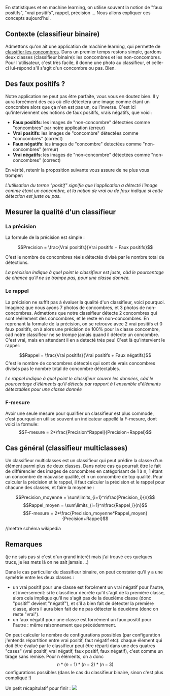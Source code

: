 En statistiques et en machine learning, on utilise souvent la notion de "faux positifs", "vrai positifs", rappel, précision ...
Nous allons expliquer ces concepts aujourd'hui.

## Contexte (classifieur binaire)
Admettons qu'on ait une application de machine learning, qui permette de [classifier les concombres](https://cloud.google.com/blog/big-data/2016/08/how-a-japanese-cucumber-farmer-is-using-deep-learning-and-tensorflow).
Dans un premier temps restons simple, gardons deux classes (classifieur binaire): les concombres et les non-concombres. Pour l'utilisateur, c'est très facile, il donne une photo au classifieur, et celle-ci lui-répond s'il s'agit d'un concombre ou pas. 
Bien.

## Des faux positifs ?

Notre application ne peut pas être parfaite, vous vous en doutez bien. Il y aura forcément des cas où elle détectera une image comme étant un concombre alors que ça n'en est pas un, ou l'inverse. C'est ici qu'interviennent ces notions de faux positifs, vrais négatifs, que voici:

- **Faux positifs**: les images de "non-concombre" détectées comme "concombres" par notre application (erreur) 
- **Vrai positifs**: les images de "concombre" détectées comme "concombres" (correct)
- **Faux négatifs**: les images de "concombre" detectées comme "non-concombres" (erreur)
- **Vrai négatifs**: les images de "non-concombre" détectées comme "non-concombres" (correct)

En vérité, retenir la proposition suivante vous assure de ne plus vous tromper: 

*L'utilisation du terme "positif" signifie que l'application a détecté l'image comme étant un concombre, et la notion de vrai ou de faux indique si cette détection est juste ou pas.*

## Mesurer la qualité d'un classifieur

### La précision
La formule de la précision est simple :

$$Precision = \frac{Vrai positifs}{Vrai positifs + Faux positifs}$$

C'est le nombre de concombres réels détectés divisé par le nombre total de détections.

*La précision indique à quel point le classifieur est juste, càd le pourcentage de chance qu'il ne se trompe pas, pour une classe donnée.*

### Le rappel
La précision ne suffit pas à évaluer la qualité d'un classifieur, voici pourquoi. Imaginez que nous ayons 7 photos de concombres, et 3 photos de non-concombres. Admettons que notre classifieur détecte 2 concombres qui sont rééllement des concombres, et le reste en non-concombres. En reprenant la formule de la précision, on se retrouve avec 2 vrai positifs et 0 faux positifs, on à alors une précision de 100% pour la classe concombre, càd notre classifieur ne se trompe jamais quand il détecte un concombre. C'est vrai, mais en attendant il en a detecté très peu! C'est là qu'intervient le rappel:

$$Rappel = \frac{Vrai positifs}{Vrai positifs + Faux négatifs}$$
C'est le nombre de concombres détectés qui sont de vrais concombres divisés pas le nombre total de concombre détectables.

*Le rappel indique à quel point le classifieur couvre les données, càd le pourcentage d'éléments qu'il détecte par rapport à l'ensemble d'éléments détectables pour une classe donnée*

### F-mesure
Avoir une seule mesure pour qualifier un classifieur est plus commode, c'est pourquoi on utilise souvent un indicateur appellé la F-mesure, dont voici la formule: 
$$F-mesure = 2*\frac{Precision*Rappel}{Precision+Rappel}$$


## Cas général (classifieur multiclasses)

Un classifieur multiclasses est un classifieur qui peut prédire la classe d'un élément parmi plus de deux classes. Dans notre cas ça pourrait être le fait de différencier des images de concombres en catégorisant de 1 à n, 1 étant un concombre de mauvaise qualité, et n un concombre de top qualité. Pour calculer la précision et le rappel, il faut calculer la précision et le rappel pour chacune des classes, et faire la moyenne :

$$Precision_moyenne = \sum\limits_{i=1}^n\frac{Precision_i}{n}$$
$$Rappel_moyen = \sum\limits_{i=1}^n\frac{Rappel_i}{n}$$
$$F-mesure = 2*\frac{Precision_moyenne*Rappel_moyen}{Precision+Rappel}$$

//mettre schéma wikipedia

## Remarques 
(je ne sais pas si c'est d'un grand interêt mais j'ai trouvé ces quelques trucs, je les mets là on ne sait jamais ...)

Dans le cas particulier du classifieur binaire, on peut constater qu'il y a une symétrie entre les deux classes : 

- un vrai positif pour une classe est forcément un vrai négatif pour l'autre, et inversement: si le classifieur décrète qu'il s'agit de la première classe, alors cela implique qu'il ne s'agit pas de la deuxième classe (donc "positif" devient "négatif"), et s'il a bien fait de détecter la première classe, alors il aura bien fait de ne pas détecter la deuxième (donc on reste "vrai").
- un faux négatif pour une classe est forcément un faux positif pour l'autre : même raisonnement que précédemment.

On peut calculer le nombre de configurations possibles (par configuration j'entends répartition entre vrai positif, faut négatif etc): chaque élément qui doit être évalué par le classifieur peut être réparti dans une des quatres "cases" (vrai positif, vrai négatif, faux positif, faux négatif), c'est comme un tirage sans remise. Pour n éléments, on a donc $$n*(n-1)*(n-2)*(n-3)$$ configurations possibles (dans le cas du classifieur binaire, sinon c'est plus compliqué !)

Un petit récapitulatif pour finir :
![](https://raw.githubusercontent.com/Romathonat/vulgaireDevEntries/master/fauxPositifs/Precisionrecall.svg.png)
